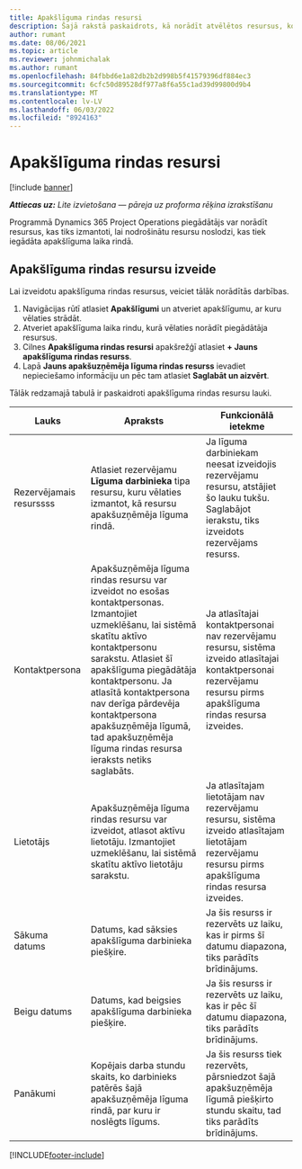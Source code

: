```yaml
---
title: Apakšlīguma rindas resursi
description: Šajā rakstā paskaidrots, kā norādīt atvēlētos resursus, ko piegādātājs nodrošina noteiktai apakšuzņēmuma rindai uz laiku.
author: rumant
ms.date: 08/06/2021
ms.topic: article
ms.reviewer: johnmichalak
ms.author: rumant
ms.openlocfilehash: 84fbbd6e1a82db2b2d998b5f41579396df884ec3
ms.sourcegitcommit: 6cfc50d89528df977a8f6a55c1ad39d99800d9b4
ms.translationtype: MT
ms.contentlocale: lv-LV
ms.lasthandoff: 06/03/2022
ms.locfileid: "8924163"
---
```

# <a name="subcontract-line-resources"></a>Apakšlīguma rindas resursi

[!include [banner](../../includes/dataverse-preview.md)]

_**Attiecas uz:** Lite izvietošana — pāreja uz proforma rēķina izrakstīšanu_

Programmā Dynamics 365 Project Operations piegādātājs var norādīt resursus, kas tiks izmantoti, lai nodrošinātu resursu noslodzi, kas tiek iegādāta apakšlīguma laika rindā.

## <a name="create-subcontract-line-resources"></a>Apakšlīguma rindas resursu izveide

Lai izveidotu apakšlīguma rindas resursus, veiciet tālāk norādītās darbības.

1. Navigācijas rūtī atlasiet **Apakšlīgumi** un atveriet apakšlīgumu, ar kuru vēlaties strādāt.
2. Atveriet apakšlīguma laika rindu, kurā vēlaties norādīt piegādātāja resursus.
3. Cilnes **Apakšlīguma rindas resursi** apakšrežģī atlasiet **+ Jauns apakšlīguma rindas resurss**.
4. Lapā **Jauns apakšuzņēmēja līguma rindas resurss** ievadiet nepieciešamo informāciju un pēc tam atlasiet **Saglabāt un aizvērt**.

Tālāk redzamajā tabulā ir paskaidroti apakšlīguma rindas resursu lauki.

| Lauks | Apraksts | Funkcionālā ietekme |
| ----- | ----------- | ----------------- |
| Rezervējamais resurssss | Atlasiet rezervējamu **Līguma darbinieka** tipa resursu, kuru vēlaties izmantot, kā resursu apakšuzņēmēja līguma rindā.| Ja līguma darbiniekam neesat izveidojis rezervējamu resursu, atstājiet šo lauku tukšu. Saglabājot ierakstu, tiks izveidots rezervējams resurss.  |
| Kontaktpersona | Apakšuzņēmēja līguma rindas resursu var izveidot no esošas kontaktpersonas. Izmantojiet uzmeklēšanu, lai sistēmā skatītu aktīvo kontaktpersonu sarakstu. Atlasiet šī apakšlīguma piegādātāja kontaktpersonu. Ja atlasītā kontaktpersona nav derīga pārdevēja kontaktpersona apakšuzņēmēja līgumā, tad apakšuzņēmēja līguma rindas resursa ieraksts netiks saglabāts.| Ja atlasītajai kontaktpersonai nav rezervējamu resursu, sistēma izveido atlasītajai kontaktpersonai rezervējamu resursu pirms apakšlīguma rindas resursa izveides. |
| Lietotājs | Apakšuzņēmēja līguma rindas resursu var izveidot, atlasot aktīvu lietotāju. Izmantojiet uzmeklēšanu, lai sistēmā skatītu aktīvo lietotāju sarakstu.| Ja atlasītajam lietotājam nav rezervējamu resursu, sistēma izveido atlasītajam lietotājam rezervējamu resursu pirms apakšlīguma rindas resursa izveides. |
| Sākuma datums | Datums, kad sāksies apakšlīguma darbinieka piešķire.| Ja šis resurss ir rezervēts uz laiku, kas ir pirms šī datumu diapazona, tiks parādīts brīdinājums. |
| Beigu datums | Datums, kad beigsies apakšlīguma darbinieka piešķire.| Ja šis resurss ir rezervēts uz laiku, kas ir pēc šī datumu diapazona, tiks parādīts brīdinājums. |
| Panākumi | Kopējais darba stundu skaits, ko darbinieks patērēs šajā apakšuzņēmēja līguma rindā, par kuru ir noslēgts līgums.| Ja šis resurss tiek rezervēts, pārsniedzot šajā apakšuzņēmēja līgumā piešķirto stundu skaitu, tad tiks parādīts brīdinājums. |


[!INCLUDE[footer-include](../../includes/footer-banner.md)]
